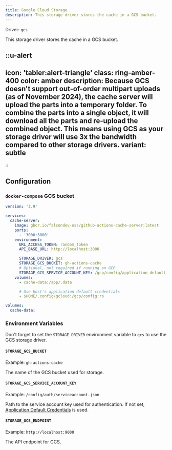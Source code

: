 ```yaml
---
title: Google Cloud Storage
description: This storage driver stores the cache in a GCS bucket.
---
```


Driver: `gcs`

This storage driver stores the cache in a GCS bucket.

::u-alert
---
icon: 'tabler:alert-triangle'
class: ring-amber-400
color: amber
description: Because GCS doesn't support out-of-order multipart uploads (as of November 2024), the cache server will upload the parts into a temporary folder. To combine the parts into a single object, it will download all the parts and re-upload the combined object. This means using GCS as your storage driver will use 3x the bandwidth compared to other storage drivers.
variant: subtle
---
::

## Configuration

### `docker-compose` GCS bucket

```yaml [docker-compose.yml]
version: '3.9'

services:
  cache-server:
    image: ghcr.io/falcondev-oss/github-actions-cache-server:latest
    ports:
      - '3000:3000'
    environment:
      URL_ACCESS_TOKEN: random_token
      API_BASE_URL: http://localhost:3000

      STORAGE_DRIVER: gcs
      STORAGE_GCS_BUCKET: gh-actions-cache
      # Optional, not required if running on GCP
      STORAGE_GCS_SERVICE_ACCOUNT_KEY: /gcp/config/application_default_credentials.json
    volumes:
      - cache-data:/app/.data

      # Use host's application default credentials
      - $HOME/.config/gcloud:/gcp/config:ro

volumes:
  cache-data:
```

### Environment Variables

Don't forget to set the `STORAGE_DRIVER` environment variable to `gcs` to use the GCS storage driver.

#### `STORAGE_GCS_BUCKET`

Example: `gh-actions-cache`

The name of the GCS bucket used for storage.

#### `STORAGE_GCS_SERVICE_ACCOUNT_KEY`

Example: `/config/auth/serviceaccount.json`

Path to the service account key used for authentication. If not set, [Application Default Credentials](https://cloud.google.com/docs/authentication/application-default-credentials) is used.

#### `STORAGE_GCS_ENDPOINT`

Example: `http://localhost:9000`

The API endpoint for GCS.
